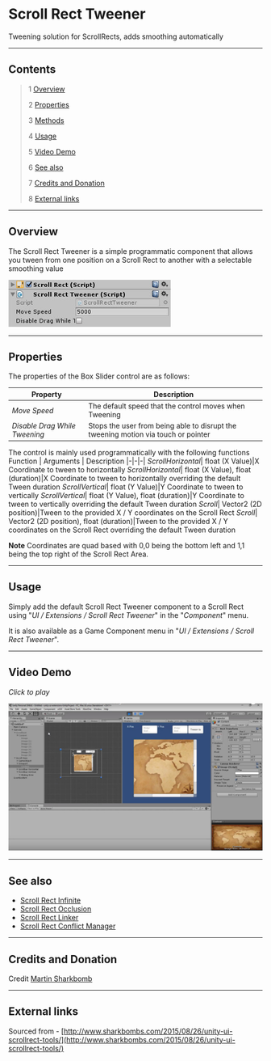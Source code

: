 # Scroll Rect Tweener

Tweening solution for ScrollRects, adds smoothing automatically

<!--![](Images/ Game Image.jpg)-->

---------

## Contents

> 1 [Overview](#overview)
>
> 2 [Properties](#properties)
>
> 3 [Methods](#methods)
>
> 4 [Usage](#usage)
>
> 5 [Video Demo](#video-demo)
>
> 6 [See also](#see-also)
>
> 7 [Credits and Donation](#credits-and-donation)
>
> 8 [External links](#external-links)

---------

## Overview

The Scroll Rect Tweener is a simple programmatic component that allows you tween from one position on a Scroll Rect to another with a selectable smoothing value

![](Images/ScrollRectTweenerInspector.jpg)

---------

## Properties

The properties of the Box Slider control are as follows:

Property | Description
|-|-|
*Move Speed*|The default speed that the control moves when Tweening
*Disable Drag While Tweening*|Stops the user from being able to disrupt the tweening motion via touch or pointer

The control is mainly used programmatically with the following functions
Function | Arguments | Description
|-|-|-|
*ScrollHorizontal*| float (X Value)|X Coordinate to tween to horizontally
*ScrollHorizontal*| float (X Value), float (duration)|X Coordinate to tween to horizontally overriding the default Tween duration
*ScrollVertical*| float (Y Value)|Y Coordinate to tween to vertically
*ScrollVertical*| float (Y Value), float (duration)|Y Coordinate to tween to vertically overriding the default Tween duration
*Scroll*| Vector2 (2D position)|Tween to the provided X / Y coordinates on the Scroll Rect
*Scroll*| Vector2 (2D position), float (duration)|Tween to the provided X / Y coordinates on the Scroll Rect overriding the default Tween duration

**Note**
Coordinates are quad based with 0,0 being the bottom left and 1,1 being the top right of the Scroll Rect Area.

---------

## Usage

Simply add the default Scroll Rect Tweener component to a Scroll Rect using "*UI / Extensions / Scroll Rect Tweener*" in the "*Component*" menu.

It is also available as a Game Component menu in "*UI / Extensions / Scroll Rect Tweener*".

---------

## Video Demo

*Click to play*

[![Scroll Rect Tweener  Demo](Images/ScrollRectTweenerDemo.jpg)](https://youtu.be/1ZNIrdlV9QY?t=5m27s "Scroll Rect Tweener Demo video")

---------

## See also

* [Scroll Rect Infinite](/Controls/UI_InfiniteScroll.md)
* [Scroll Rect Occlusion](/Controls/UI_ScrollRectOcclusion.md)
* [Scroll Rect Linker](/Controls/ScrollRectLinker.md)
* [Scroll Rect Conflict Manager](/Controls/ScrollConflictManager.md)

---------

## Credits and Donation

Credit [Martin Sharkbomb ]()

---------

## External links

Sourced from - [http://www.sharkbombs.com/2015/08/26/unity-ui-scrollrect-tools/](http://www.sharkbombs.com/2015/08/26/unity-ui-scrollrect-tools/)
